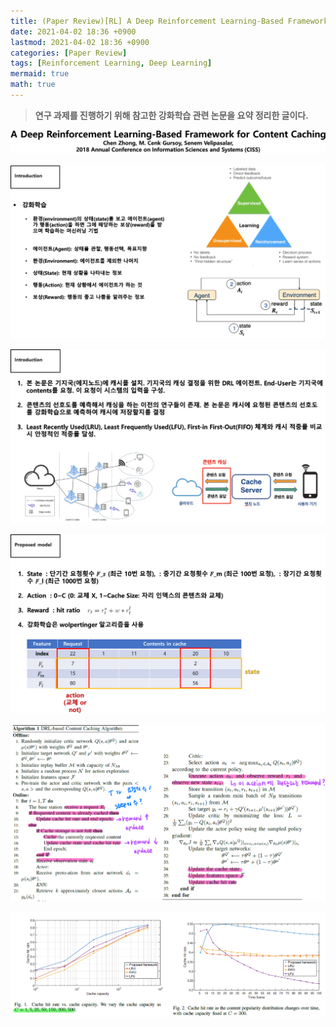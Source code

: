 ```yaml
---
title: (Paper Review)[RL] A Deep Reinforcement Learning-Based Framework for Content Caching
date: 2021-04-02 18:36 +0900
lastmod: 2021-04-02 18:36 +0900
categories: [Paper Review]
tags: [Reinforcement Learning, Deep Learning]
mermaid: true
math: true
---
```


> **연구 과제를 진행하기 위해 참고한 강화학습 관련 논문을 요약 정리한 글이다.**
> 

![Untitled](/assets/img/2021-04-02-RL210402/Untitled.png)

![Untitled](/assets/img/2021-04-02-RL210402/Untitled%201.png)

![Untitled](/assets/img/2021-04-02-RL210402/Untitled%202.png)

![Untitled](/assets/img/2021-04-02-RL210402/Untitled%203.png)

![Untitled](/assets/img/2021-04-02-RL210402/Untitled%204.png)

![Untitled](/assets/img/2021-04-02-RL210402/Untitled%205.png)